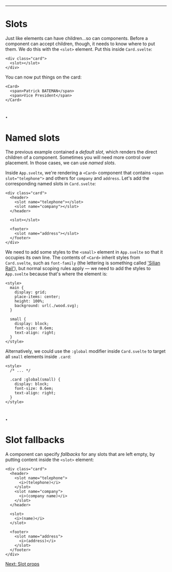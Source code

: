 ------
# **Slots**
Just like elements can have children...so can components. Before a component can accept children, though, it needs to know where to put them. We do this with the `<slot>` element. Put this inside <code data-file="src/routes/part2/component-composition/slots/Card.svelte">Card.svelte</code>:
```svelte title="src/routes/part2/component-composition/slots/Card.svelte" "<slot></slot>"
<div class="card">
  <slot></slot>
</div>
```
You can now put things on the card:
```svelte title="src/routes/part2/component-composition/slots/+page.svelte" "<span>Patrick BATEMAN</span>" "<span>Vice President</span>"
<Card>
  <span>Patrick BATEMAN</span>
  <span>Vice President</span>
</Card>
```
.
------
# **Named slots**
The previous example contained a _default slot_, which renders the direct children of a component. Sometimes you will need more control over placement. In those cases, we can use _named slots_.

Inside <code data-file="src/routes/part2/component-composition/slots/+page.svelte">App.svelte</code>, we're rendering a `<Card>` component that contains `<span slot="telephone">` and others for `company` and `address`. Let's add the corresponding named slots in <code data-file="src/routes/part2/component-composition/slots/Card.svelte">Card.svelte</code>:
```svelte title="src/routes/part2/component-composition/slots/Card.svelte" {3-4,10} /<header>/ "</header>" /<footer>/ "</footer>"
<div class="card">
  <header>
    <slot name="telephone"></slot>
    <slot name="company"></slot>
  </header>

  <slot></slot>

  <footer>
    <slot name="address"></slot>
  </footer>
</div>
```
We need to add some styles to the `<small>` element in <code data-file="./+page.svelte">App.svelte</code> so that it occupies its own line. The contents of `<Card>` inherit styles from <code data-file="./Card.svelte">Card.svelte</code>, such as `font-family` (the lettering is something called ['Silian Rail'](https://www.youtube.com/watch?v=aZVkW9p-cCU)), but normal scoping rules apply — we need to add the styles to <code data-file="./+page.svelte">App.svelte</code> because that's where the element is:
```svelte title="src/routes/part2/component-composition/slots/+page.svelte" {10-12} /  small {/ /  } /
<style>
  main {
    display: grid;
    place-items: center;
    height: 100%;
    background: url(./wood.svg);
  }

  small {
    display: block;
    font-size: 0.6em;
    text-align: right;
  } 
</style>
```
Alternatively, we could use the `:global` modifier inside <code data-file="./Card.svelte">Card.svelte</code> to target all `small` elements inside `.card`:
```svelte title="src/routes/part2/component-composition/slots/Card.svelte" {5-7} /.card :global(small) {/ /  }/
<style>
  /* ... */

  .card :global(small) {
    display: block;
    font-size: 0.6em;
    text-align: right;
  }
</style>
```
.
------
# **Slot fallbacks**
A component can specify _fallbacks_ for any slots that are left empty, by putting content inside the `<slot>` element:
```svelte title="src/routes/part2/component-composition/slots/Card.svelte" "<i>(telephone)</i>" "<i>(company name)</i>" "<i>(name)</i>" "<i>(address)</i>"
<div class="card">
  <header>
    <slot name="telephone">
      <i>(telephone)</i>
    </slot>
    <slot name="company">
      <i>(company name)</i>
    </slot>
  </header>

  <slot>
    <i>(name)</i>
  </slot>

  <footer>
    <slot name="address">
      <i>(address)</i>
    </slot>
  </footer>
</div>
```

[Next: Slot props](/part2/component-composition/slot-props)
